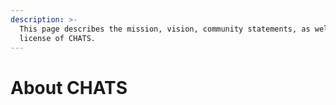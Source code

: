 ```yaml
---
description: >-
  This page describes the mission, vision, community statements, as well as the
  license of CHATS.
---
```


# About CHATS

